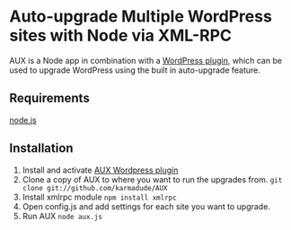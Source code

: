 Auto-upgrade Multiple WordPress sites with Node via XML-RPC
===

AUX is a Node app in combination with a [WordPress plugin](http://wordpress.org/extend/plugins/aux/), which can be used to upgrade WordPress using the built in auto-upgrade feature. 

## Requirements

[node.js](http://nodejs.org/)

## Installation

1. Install and activate [AUX Wordpress plugin](http://wordpress.org/extend/plugins/aux/)
3. Clone a copy of AUX to where you want to run the upgrades from.
    `git clone git://github.com/karmadude/AUX`
4. Install xmlrpc module
    `npm install xmlrpc`
4. Open config.js and add settings for each site you want to upgrade.
5. Run AUX `node aux.js`



